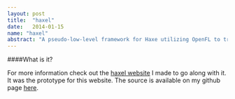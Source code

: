 ```yaml
---
layout: post
title:  "haxel"
date:   2014-01-15
name: "haxel"
abstract: "A pseudo-low-level framework for Haxe utilizing OpenFL to try to bring easy to use tools like pygame to the language."
---
```


####What is it? 

For more information check out the [haxel website](http://sepharoth213.github.io/haxel) I made to go along with it. It was the prototype for this website. The source is available on my github page [here](https://github.com/sepharoth213/haxel).
